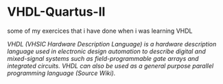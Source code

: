 # VHDL-Quartus-II
some of my exercices that i have done when i was learning VHDL

*VHDL (VHSIC Hardware Description Language) is a hardware description language used in electronic design automation to describe digital and mixed-signal systems such as field-programmable gate arrays and integrated circuits. VHDL can also be used as a general purpose parallel programming language (Source Wiki).*

